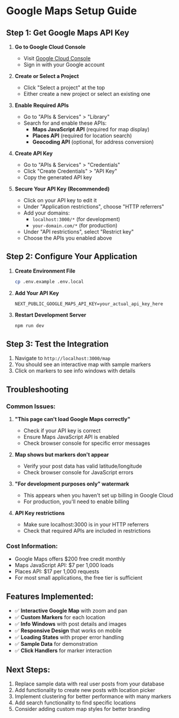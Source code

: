 # Google Maps Setup Guide

## Step 1: Get Google Maps API Key

1. **Go to Google Cloud Console**
   - Visit [Google Cloud Console](https://console.cloud.google.com/)
   - Sign in with your Google account

2. **Create or Select a Project**
   - Click "Select a project" at the top
   - Either create a new project or select an existing one

3. **Enable Required APIs**
   - Go to "APIs & Services" > "Library"
   - Search for and enable these APIs:
     - **Maps JavaScript API** (required for map display)
     - **Places API** (required for location search)
     - **Geocoding API** (optional, for address conversion)

4. **Create API Key**
   - Go to "APIs & Services" > "Credentials"
   - Click "Create Credentials" > "API Key"
   - Copy the generated API key

5. **Secure Your API Key (Recommended)**
   - Click on your API key to edit it
   - Under "Application restrictions", choose "HTTP referrers"
   - Add your domains:
     - `localhost:3000/*` (for development)
     - `your-domain.com/*` (for production)
   - Under "API restrictions", select "Restrict key"
   - Choose the APIs you enabled above

## Step 2: Configure Your Application

1. **Create Environment File**
   ```bash
   cp .env.example .env.local
   ```

2. **Add Your API Key**
   ```env
   NEXT_PUBLIC_GOOGLE_MAPS_API_KEY=your_actual_api_key_here
   ```

3. **Restart Development Server**
   ```bash
   npm run dev
   ```

## Step 3: Test the Integration

1. Navigate to `http://localhost:3000/map`
2. You should see an interactive map with sample markers
3. Click on markers to see info windows with details

## Troubleshooting

### Common Issues:

1. **"This page can't load Google Maps correctly"**
   - Check if your API key is correct
   - Ensure Maps JavaScript API is enabled
   - Check browser console for specific error messages

2. **Map shows but markers don't appear**
   - Verify your post data has valid latitude/longitude
   - Check browser console for JavaScript errors

3. **"For development purposes only" watermark**
   - This appears when you haven't set up billing in Google Cloud
   - For production, you'll need to enable billing

4. **API Key restrictions**
   - Make sure localhost:3000 is in your HTTP referrers
   - Check that required APIs are included in restrictions

### Cost Information:

- Google Maps offers $200 free credit monthly
- Maps JavaScript API: $7 per 1,000 loads
- Places API: $17 per 1,000 requests
- For most small applications, the free tier is sufficient

## Features Implemented:

- ✅ **Interactive Google Map** with zoom and pan
- ✅ **Custom Markers** for each location
- ✅ **Info Windows** with post details and images
- ✅ **Responsive Design** that works on mobile
- ✅ **Loading States** with proper error handling
- ✅ **Sample Data** for demonstration
- ✅ **Click Handlers** for marker interaction

## Next Steps:

1. Replace sample data with real user posts from your database
2. Add functionality to create new posts with location picker
3. Implement clustering for better performance with many markers
4. Add search functionality to find specific locations
5. Consider adding custom map styles for better branding
